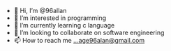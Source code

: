 - 👋 Hi, I’m @96allan
- 👀 I’m interested in programming
- 🌱 I’m currently learning c language
- 💞️ I’m looking to collaborate on software engineering
- 📫 How to reach me ...age96alan@gmail.com

<!---
96allan/96allan is a ✨ special ✨ repository because its `README.md` (this file) appears on your GitHub profile.
You can click the Preview link to take a look at your changes.
--->
